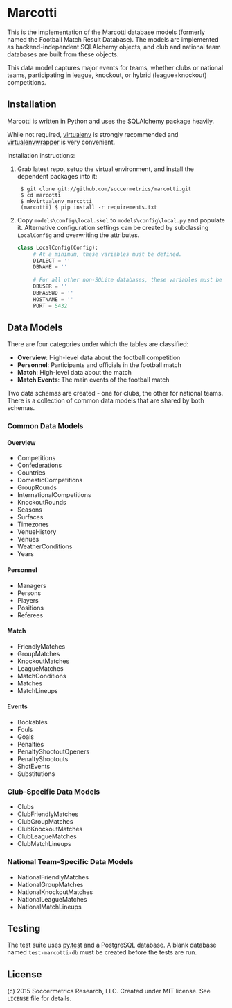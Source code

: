 Marcotti
========

This is the implementation of the Marcotti database models (formerly named the Football Match Result Database).  The models are implemented as backend-independent SQLAlchemy objects, and club and national team databases are 
built from these objects.

This data model captures major events for teams, whether clubs or national teams, participating in league, knockout, or hybrid (league+knockout) competitions.  

## Installation

Marcotti is written in Python and uses the SQLAlchemy package heavily.

While not required, [virtualenv](https://pypi.python.org/pypi/virtualenv) is strongly recommended and
[virtualenvwrapper](https://pypi.python.org/pypi/virtualenvwrapper) is very convenient.

Installation instructions:

1. Grab latest repo, setup the virtual environment, and install the dependent packages into it:

        $ git clone git://github.com/soccermetrics/marcotti.git
        $ cd marcotti
        $ mkvirtualenv marcotti
        (marcotti) $ pip install -r requirements.txt
    
2. Copy `models\config\local.skel` to `models\config\local.py` and populate it.  Alternative configuration
   settings can be created by subclassing `LocalConfig` and overwriting the attributes.
    
   ```python
   class LocalConfig(Config):
        # At a minimum, these variables must be defined.
        DIALECT = ''
        DBNAME = ''
        
        # For all other non-SQLite databases, these variables must be set.
        DBUSER = ''
        DBPASSWD = ''
        HOSTNAME = ''
        PORT = 5432
   ```
    
## Data Models

There are four categories under which the tables are classified:

* **Overview**: High-level data about the football competition
* **Personnel**: Participants and officials in the football match
* **Match**: High-level data about the match
* **Match Events**: The main events of the football match

Two data schemas are created - one for clubs, the other for national teams.  There is a collection of common data models that are shared by both schemas.

### Common Data Models

#### Overview

* Competitions
* Confederations
* Countries
* DomesticCompetitions
* GroupRounds
* InternationalCompetitions
* KnockoutRounds
* Seasons
* Surfaces
* Timezones
* VenueHistory
* Venues
* WeatherConditions
* Years

#### Personnel

* Managers
* Persons
* Players
* Positions
* Referees

#### Match

* FriendlyMatches
* GroupMatches
* KnockoutMatches
* LeagueMatches
* MatchConditions
* Matches
* MatchLineups

#### Events

* Bookables
* Fouls
* Goals
* Penalties
* PenaltyShootoutOpeners
* PenaltyShootouts
* ShotEvents
* Substitutions

### Club-Specific Data Models

* Clubs
* ClubFriendlyMatches
* ClubGroupMatches
* ClubKnockoutMatches
* ClubLeagueMatches
* ClubMatchLineups

### National Team-Specific Data Models

* NationalFriendlyMatches
* NationalGroupMatches
* NationalKnockoutMatches
* NationalLeagueMatches
* NationalMatchLineups

## Testing

The test suite uses [py.test](http://www.pytest.org) and a PostgreSQL database.  A blank database named `test-marcotti-db` must be created before the tests are run.

## License

(c) 2015 Soccermetrics Research, LLC. Created under MIT license.  See `LICENSE` file for details.